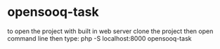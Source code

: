 # opensooq-task
to open the project with built in web server
clone the project
then open command line then type:
php -S localhost:8000 opensooq-task
